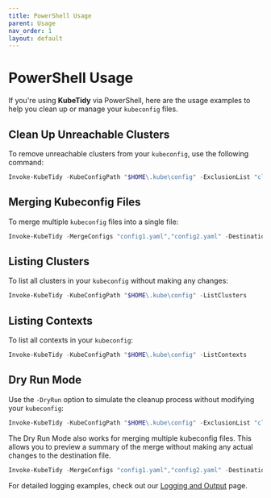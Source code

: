 ```yaml
---
title: PowerShell Usage
parent: Usage
nav_order: 1
layout: default
---
```


# PowerShell Usage

If you're using **KubeTidy** via PowerShell, here are the usage examples to help you clean up or manage your `kubeconfig` files.

## Clean Up Unreachable Clusters

To remove unreachable clusters from your `kubeconfig`, use the following command:

```powershell
Invoke-KubeTidy -KubeConfigPath "$HOME\.kube\config" -ExclusionList "cluster1,cluster2"
```

## Merging Kubeconfig Files

To merge multiple `kubeconfig` files into a single file:

```powershell
Invoke-KubeTidy -MergeConfigs "config1.yaml","config2.yaml" -DestinationConfig "$HOME\.kube\config"
```

## Listing Clusters

To list all clusters in your `kubeconfig` without making any changes:

```powershell
Invoke-KubeTidy -KubeConfigPath "$HOME\.kube\config" -ListClusters
```

## Listing Contexts

To list all contexts in your `kubeconfig`:

```powershell
Invoke-KubeTidy -KubeConfigPath "$HOME\.kube\config" -ListContexts
```

## Dry Run Mode

Use the `-DryRun` option to simulate the cleanup process without modifying your `kubeconfig`:

```powershell
Invoke-KubeTidy -KubeConfigPath "$HOME\.kube\config" -ExclusionList "cluster1" -DryRun
```

The Dry Run Mode also works for merging multiple kubeconfig files. This allows you to preview a summary of the merge without making any actual changes to the destination file.

```PowerShell
Invoke-KubeTidy -MergeConfigs "config1.yaml","config2.yaml" -DestinationConfig "$HOME\\.kube\\config" -DryRun
```

For detailed logging examples, check out our [Logging and Output](docs/logging-output) page.
